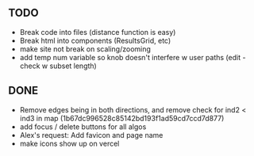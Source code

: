 ## TODO
* Break code into files (distance function is easy)
* Break html into components (ResultsGrid, etc)
* make site not break on scaling/zooming
* add temp num variable so knob doesn't interfere w user paths  (edit - check w subset length)


## DONE
* Remove edges being in both directions, and remove check for ind2 < ind3 in map (1b67dc996528c85142bd193f1ad59cd7ccd7d877)
* add focus / delete buttons for all algos
* Alex's request: Add favicon and page name
* make icons show up on vercel